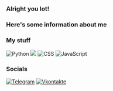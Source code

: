 ### Alright you lot! 
### Here's some information about me

### My stuff
![Python](https://img.shields.io/badge/-Python-2d333b?style=for-the-badge&logo=python)
<img src="https://img.shields.io/badge/HTML-2d333b?style=for-the-badge&logo=html5"/>
![CSS](https://img.shields.io/badge/-CSS-2d333b?style=for-the-badge&logo=css3)
![JavaScript](https://img.shields.io/badge/-JavaScript-2d333b?style=for-the-badge&logo=JavaScript)
### Socials
[![Telegram](https://img.shields.io/badge/-Telegram-2d333b?style=for-the-badge&logo=telegram&logoColor=27A0D9)](https://t.me/scffs)
[![Vkontakte](https://img.shields.io/badge/-Vkontakte-2d333b?style=for-the-badge&logo=Vk&logoColor=4F7DB3)](https://vk.com/scoffs)
